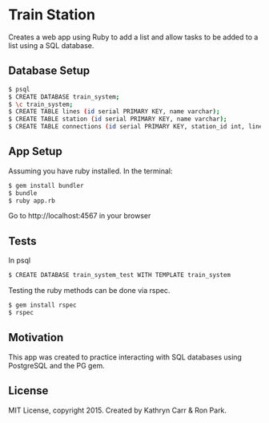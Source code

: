 Train Station
==========

Creates a web app using Ruby to add a list and allow tasks to be added to a list
using a SQL database.

Database Setup
--------------

```sh
$ psql
$ CREATE DATABASE train_system;
$ \c train_system;
$ CREATE TABLE lines (id serial PRIMARY KEY, name varchar);
$ CREATE TABLE station (id serial PRIMARY KEY, name varchar);
$ CREATE TABLE connections (id serial PRIMARY KEY, station_id int, line_id int);
```
App Setup
----------

Assuming you have ruby installed. In the terminal:
```sh
$ gem install bundler
$ bundle
$ ruby app.rb
```

Go to http://localhost:4567 in your browser

Tests
-----

In psql

```sh
$ CREATE DATABASE train_system_test WITH TEMPLATE train_system
```

Testing the ruby methods can be done via rspec.

```sh
$ gem install rspec
$ rspec
```
Motivation
---------

This app was created to practice interacting with SQL databases using PostgreSQL and the PG gem.

License
-------

MIT License, copyright 2015. Created by Kathryn Carr & Ron Park.
